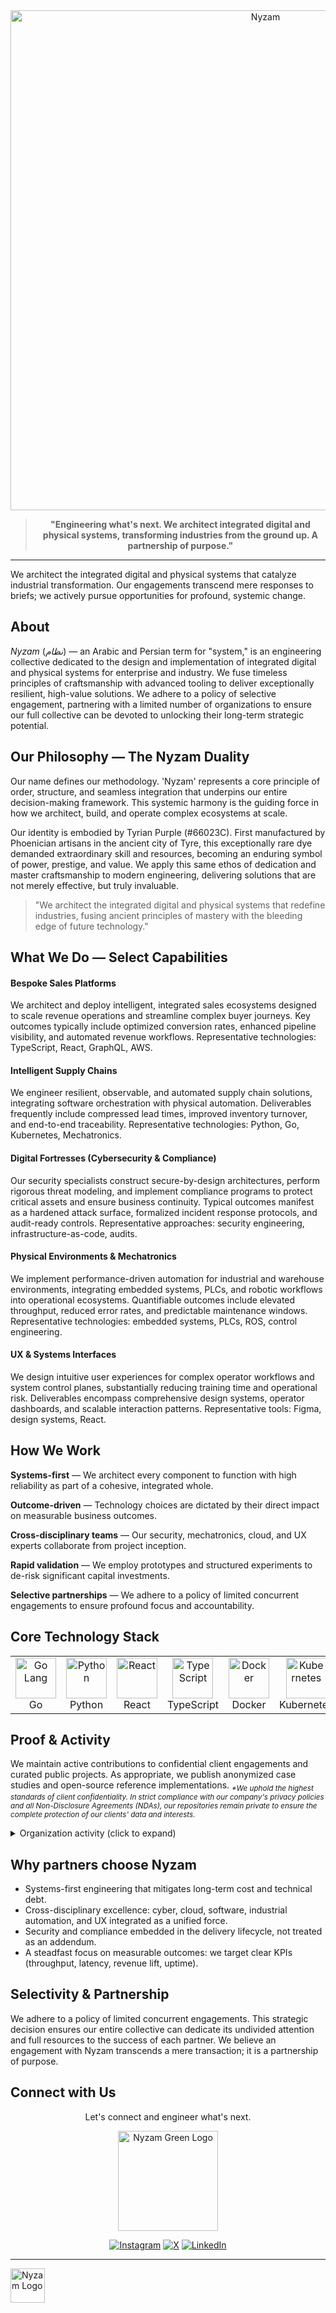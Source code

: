 <div align="center">
  <a href="https://nyzam.dev" target="_blank" rel="noopener noreferrer"><img src="https://ik.imagekit.io/nyzam/Nyzam%20Art/MAIN%20LOGO%20-%20NOBG.svg?updatedAt=1761158232558" alt="Nyzam" width="800" style="max-width:100%;height:auto;"></a>
  <blockquote>
    <p><strong>"Engineering what's next. We architect integrated digital and physical systems, transforming industries from the ground up. A partnership of purpose."</strong></p>
  </blockquote>
</div>

---

We architect the integrated digital and physical systems that catalyze industrial transformation. Our engagements transcend mere responses to briefs; we actively pursue opportunities for profound, systemic change.

## About
*Nyzam* (*نظام*) — an Arabic and Persian term for "system," is an engineering collective dedicated to the design and implementation of integrated digital and physical systems for enterprise and industry. We fuse timeless principles of craftsmanship with advanced tooling to deliver exceptionally resilient, high-value solutions. We adhere to a policy of selective engagement, partnering with a limited number of organizations to ensure our full collective can be devoted to unlocking their long-term strategic potential.

## Our Philosophy — The Nyzam Duality
Our name defines our methodology. 'Nyzam' represents a core principle of order, structure, and seamless integration that underpins our entire decision-making framework. This systemic harmony is the guiding force in how we architect, build, and operate complex ecosystems at scale.

Our identity is embodied by Tyrian Purple (#66023C). First manufactured by Phoenician artisans in the ancient city of Tyre, this exceptionally rare dye demanded extraordinary skill and resources, becoming an enduring symbol of power, prestige, and value. We apply this same ethos of dedication and master craftsmanship to modern engineering, delivering solutions that are not merely effective, but truly invaluable.

> "We architect the integrated digital and physical systems that redefine industries, fusing ancient principles of mastery with the bleeding edge of future technology."


## What We Do — Select Capabilities

<div class="nyzam-card">
  <h4>Bespoke Sales Platforms</h4>
  <p>We architect and deploy intelligent, integrated sales ecosystems designed to scale revenue operations and streamline complex buyer journeys. Key outcomes typically include optimized conversion rates, enhanced pipeline visibility, and automated revenue workflows. Representative technologies: <span class="nyzam-inline-tech">TypeScript, React, GraphQL, AWS</span>.</p>
</div>

<div class="nyzam-card">
  <h4>Intelligent Supply Chains</h4>
  <p>We engineer resilient, observable, and automated supply chain solutions, integrating software orchestration with physical automation. Deliverables frequently include compressed lead times, improved inventory turnover, and end-to-end traceability. Representative technologies: <span class="nyzam-inline-tech">Python, Go, Kubernetes, Mechatronics</span>.</p>
</div>

<div class="nyzam-card">
  <h4>Digital Fortresses (Cybersecurity & Compliance)</h4>
  <p>Our security specialists construct secure-by-design architectures, perform rigorous threat modeling, and implement compliance programs to protect critical assets and ensure business continuity. Typical outcomes manifest as a hardened attack surface, formalized incident response protocols, and audit-ready controls. Representative approaches: <span class="nyzam-inline-tech">security engineering, infrastructure-as-code, audits</span>.</p>
</div>

<div class="nyzam-card">
  <h4>Physical Environments & Mechatronics</h4>
  <p>We implement performance-driven automation for industrial and warehouse environments, integrating embedded systems, PLCs, and robotic workflows into operational ecosystems. Quantifiable outcomes include elevated throughput, reduced error rates, and predictable maintenance windows. Representative technologies: <span class="nyzam-inline-tech">embedded systems, PLCs, ROS, control engineering</span>.</p>
</div>

<div class="nyzam-card">
  <h4>UX & Systems Interfaces</h4>
  <p>We design intuitive user experiences for complex operator workflows and system control planes, substantially reducing training time and operational risk. Deliverables encompass comprehensive design systems, operator dashboards, and scalable interaction patterns. Representative tools: <span class="nyzam-inline-tech">Figma, design systems, React</span>.</p>
</div>

## How We Work
<div class="nyzam-card">
  <p><strong>Systems-first</strong> — We architect every component to function with high reliability as part of a cohesive, integrated whole.</p>
  <p><strong>Outcome-driven</strong> — Technology choices are dictated by their direct impact on measurable business outcomes.</p>
  <p><strong>Cross-disciplinary teams</strong> — Our security, mechatronics, cloud, and UX experts collaborate from project inception.</p>
  <p><strong>Rapid validation</strong> — We employ prototypes and structured experiments to de-risk significant capital investments.</p>
  <p><strong>Selective partnerships</strong> — We adhere to a policy of limited concurrent engagements to ensure profound focus and accountability.</p>
</div>

## Core Technology Stack
<div align="center" class="nyzam-card">
<table>
        <tr>
            <td align="center" width="96"><a><img src="https://go.dev/blog/go-brand/Go-Logo/SVG/Go-Logo_Blue.svg" alt="Go Lang" width="65" height="65" /></a>Go</td>
            <td align="center" width="96"><a><img src="https://techstack-generator.vercel.app/python-icon.svg" alt="Python" width="65" height="65" /></a>Python</td>
            <td align="center" width="96"><a><img src="https://techstack-generator.vercel.app/react-icon.svg" alt="React" width="65" height="65" /></a>React</td>
            <td align="center" width="96"><a><img src="https://techstack-generator.vercel.app/ts-icon.svg" alt="TypeScript" width="65" height="65" /></a>TypeScript</td>
            <td align="center" width="96"><a><img src="https://techstack-generator.vercel.app/docker-icon.svg" alt="Docker" width="65" height="65" /></a>Docker</td>
            <td align="center" width="96"><a><img src="https://techstack-generator.vercel.app/kubernetes-icon.svg" alt="Kubernetes" width="65" height="65" /></a>Kubernetes</td>
        </tr>
    </table>
</div>

## Proof & Activity
We maintain active contributions to confidential client engagements and curated public projects. As appropriate, we publish anonymized case studies and open-source reference implementations. <sub>_*We uphold the highest standards of client confidentiality. In strict compliance with our company's privacy policies and all Non-Disclosure Agreements (NDAs), our repositories remain private to ensure the complete protection of our clients' data and interests._</sub>

<details>
  <summary>Organization activity (click to expand)</summary>
  <div align="center">
    <img src="https://github-readme-stats.vercel.app/api?username=Nyzam&show_icons=true&theme=transparent&title_color=66023c&icon_color=66023c&text_color=c9d1d9&border_color=66023c&hide_border=false&show=stars,commits,prs,issues" alt="Nyzam GitHub Stats" style="max-width:100%;height:auto;" />
  </div>
</details>

## Why partners choose Nyzam
<div class="nyzam-card">
  <ul>
    <li>Systems-first engineering that mitigates long-term cost and technical debt.</li>
    <li>Cross-disciplinary excellence: cyber, cloud, software, industrial automation, and UX integrated as a unified force.</li>
    <li>Security and compliance embedded in the delivery lifecycle, not treated as an addendum.</li>
    <li>A steadfast focus on measurable outcomes: we target clear KPIs (throughput, latency, revenue lift, uptime).</li>
  </ul>
</div>

## Selectivity & Partnership
<div class="nyzam-card">
  <p>We adhere to a policy of limited concurrent engagements. This strategic decision ensures our entire collective can dedicate its undivided attention and full resources to the success of each partner. We believe an engagement with Nyzam transcends a mere transaction; it is a partnership of purpose.</p>
</div>

## Connect with Us
<div align="center">
  <p>Let's connect and engineer what's next.</p>

  <p>
    <!-- Green logo image used as the website link -->
    <a href="https://nyzam.dev" target="_blank" rel="noopener noreferrer">
      <img src="https://ik.imagekit.io/nyzam/Nyzam%20Art/MAIN%20LOGO%20-%20GREEN_NOBG.svg?updatedAt=1761154728355" alt="Nyzam Green Logo" width="160" style="max-width:100%;height:auto;" />
    </a>
  </p>

  <p>
 <p>
    <a href="https://www.instagram.com/Nyzam.dev/" target="_blank" rel="noopener noreferrer"><img src="https://img.shields.io/badge/Instagram-66023c?style=for-the-badge&logo=instagram&logoColor=white" alt="Instagram" /></a>
    <a href="https://x.com/nyzamdotdev" target="_blank" rel="noopener noreferrer"><img src="https://img.shields.io/badge/X-66023c?style=for-the-badge&logo=x&logoColor=white" alt="X" /></a>
    <a href="https://www.linkedin.com/company/Nyzam" target="_blank" rel="noopener noreferrer"><img src="https://img.shields.io/badge/LinkedIn-66023c?style=for-the-badge&logo=linkedin&logoColor=white" alt="LinkedIn" /></a>
  </p>
</div>

---

<p>
  <a href="https://nyzam.dev" target="_blank" rel="noopener noreferrer">
    <img src="https://ik.imagekit.io/nyzam/Nyzam%20Art/CR-MAIN%20LOGO.svg?updatedAt=1761188457297" alt="Nyzam Logo" style="height: 55px; width: auto;"/></a>
</p>
